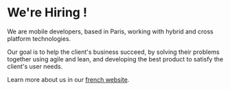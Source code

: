 # We're Hiring !

We are mobile developers, based in Paris, working with hybrid and cross platform technologies.

Our goal is to help the client's business succeed, by solving their problems together using agile and lean, and developing the best product to satisfy the client's user needs.

Learn more about us in our [french website](http://www.bam.tech/).
